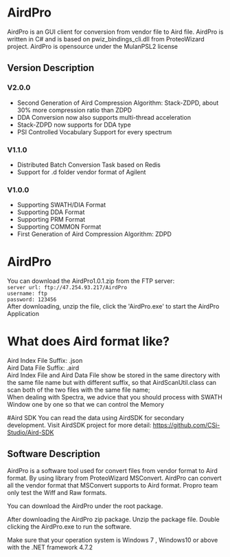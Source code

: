 # AirdPro
AirdPro is an GUI client for conversion from vendor file to Aird file. AirdPro is written in C# and is based on pwiz_bindings_cli.dll from ProteoWizard project.
AirdPro is opensource under the MulanPSL2 license


## Version Description
### V2.0.0
- Second Generation of Aird Compression Algorithm: Stack-ZDPD, about 30% more compression ratio than ZDPD
- DDA Conversion now also supports multi-thread acceleration
- Stack-ZDPD now supports for DDA type
- PSI Controlled Vocabulary Support for every spectrum

### V1.1.0
- Distributed Batch Conversion Task based on Redis
- Support for .d folder vendor format of Agilent

### V1.0.0
- Supporting SWATH/DIA Format 
- Supporting DDA Format 
- Supporting PRM Format
- Supporting COMMON Format
- First Generation of Aird Compression Algorithm: ZDPD

# AirdPro
You can download the AirdPro1.0.1.zip from the FTP server: <br/>
    `server url: ftp://47.254.93.217/AirdPro` <br/>
    `username: ftp` <br/>
    `password: 123456` <br/>
After downloading, unzip the file, click the 'AirdPro.exe' to start the AirdPro Application

# What does Aird format like?
Aird Index File Suffix: .json <br/>
Aird Data File Suffix: .aird <br/>
Aird Index File and Aird Data File show be stored in the same directory with the same file name but with different suffix, so that AirdScanUtil.class can scan both of the two files with the same file name;<br/>
When dealing with Spectra, we advice that you should process with SWATH Window one by one so that we can control the Memory

#Aird SDK
You can read the data using AirdSDK for secondary development. 
Visit AirdSDK project for more detail: https://github.com/CSi-Studio/Aird-SDK

## Software Description
AirdPro is a software tool used for convert files from vendor format to Aird format.
By using library from ProteoWizard MSConvert. AirdPro can convert all the vendor format that MSConvert supports to Aird format.
Propro team only test the Wiff and Raw formats.

You can download the AirdPro under the root package.

After downloading the AirdPro zip package. Unzip the package file. Double clicking the AirdPro.exe to run the software.

Make sure that your operation system is Windows 7 , Windows10 or above with the .NET framework 4.7.2
